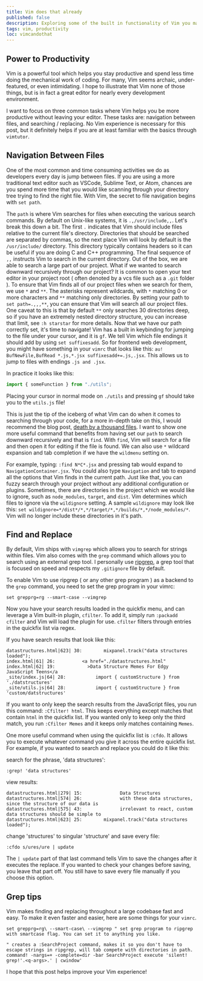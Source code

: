 ```yaml
---
title: Vim does that already
published: false
description: Exploring some of the built in functionality of Vim you may not know exists
tags: vim, productivity
loc: vimcandothat
---
```


## Power to Productivity

Vim is a powerful tool which helps you stay productive and spend less time doing the mechanical work of coding.
For many, Vim seems archaic, under-featured, or even intimidating. I hope to illustrate that Vim none of those things, but is in fact a great editor for nearly every development environment.

I want to focus on three common tasks where Vim helps you be more productive without leaving your editor. These tasks are: navigation between files, and searching / replacing.
No Vim experience is necessary for this post, but it definitely helps if you are at least familiar with the basics through `vimtutor`.

## Navigation Between Files

One of the most common and time consuming activities we do as developers every day is jump between files.
If you are using a more traditional text editor such as VSCode, Sublime Text, or Atom, chances are you spend more time that you would like
scanning through your directory tree trying to find the right file. With Vim, the secret to file navigation begins with `set path`.

The `path` is where Vim searches for files when executing the various search commands. By default on Unix-like systems, it is `.,/usr/include,,`. Let's break this down a bit. The first `.` indicates that Vim should include files relative to the current file's directory.
Directories that should be searched are separated by commas, so the next place Vim will look by default is the `/usr/include/` directory.
This directory typically contains headers so it can be useful if you are doing C and C++ programming. The final sequence of `,,` instructs Vim to search in the current directory.
Out of the box, we are able to search a large part of our project. What if we wanted to search downward recursively through our project?
It is common to open your text editor in your project root ( often denoted by a vcs file such as a `.git` folder ).
To ensure that Vim finds all of our project files when we search for them, we use `*` and `**`.
The asterisks represent wildcards, with `*` matching 0 or more characters and `**` matching only directories. By setting your path to `set path=.,,,**`, you can ensure that Vim will search all our project files.
One caveat to this is that by default `**` only searches 30 directories deep, so if you have an extremely nested directory structure, you can increase that limit, see `:h starstar` for more details.
Now that we have our path correctly set, it's time to navigate! Vim has a built in keybinding for jumping to the file under your cursor, and it is `gf`. We tell Vim which file endings it should add by using `set suffixesadd`.
So for frontend web development, you might have something in your `vimrc` that looks like this: `au! BufNewFile,BufRead *.js,*.jsx suffixesadd+=.js,.jsx`. This allows us to jump to files with endings `.js and .jsx`.

In practice it looks like this:

```js
import { someFunction } from "./utils";
```

Placing your cursor in normal mode on `./utils` and pressing `gf` should take
you to the `utils.js` file!

This is just the tip of the iceberg of what Vim can do when it comes to searching through your code, for a more in-depth take on this, I would recommend the blog post, [death by a thousand files](https://vimways.org/2018/death-by-a-thousand-files/).
I want to show one more useful command that benefits from having set our `path` to search downward recursively and that is `find`. With `find`, Vim will search for a file and then open it for editing if the file is found. We can also use
`*` wildcard expansion and tab completion if we have the `wildmenu` setting on.

For example, typing: `:find N*C*.jsx` and pressing tab would expand to `NavigationContainer.jsx`. You could also type `Navigation` and tab to expand all the options that Vim finds in the current path. Just like that, you can fuzzy search through your project without any additional configuration or plugins.
Sometimes, there are directories in the project which we would like to ignore, such as `node_modules`, `target`, and `dist`. Vim determines which files to ignore via the `wildignore` setting.
A sample `wildignore` may look like this: `set wildignore=*/dist*/*,*/target/*,*/builds/*,*/node_modules/*`. Vim will no longer include these directories in it's path.

## Find and Replace

By default, Vim ships with `vimgrep` which allows you to search for strings within files. Vim also comes with the `grep` command which allows you to search
using an external grep tool. I personally use [ripgrep](https://github.com/BurntSushi/ripgrep), a grep tool that is focused on speed and respects my `.gitignore` file by default.

To enable Vim to use ripgrep ( or any other grep program ) as a backend to the `grep` command, you need to set the grep program in your vimrc:

```viml
set grepprg=rg --smart-case --vimgrep
```

Now you have your search results loaded in the quickfix menu, and can leverage a Vim built-in plugin, `cfilter`. To add it, simply run `:packadd cfilter` and Vim will load the plugin for use. `cfilter` filters through entries in the quickfix list via regex.

If you have search results that look like this:

```
datastructures.html|623| 30:        mixpanel.track("data structures loaded");
index.html|61| 26:          <a href="./datastructures.html"
index.html|62| 19:            >Data Structure Memes For Edgy JavaScript Teens</a
_site/index.js|64| 28:           import { customStructure } from './datstructures'
_site/utils.js|64| 28:           import { customStructure } from 'custom/datstructures'
```

If you want to only keep the search results from the JavaScript files, you run this command: `:Cfilter! html`. This keeps everything except matches that contain
`html` in the quickfix list. If you wanted only to keep only the third match, you run `:Cfilter Memes` and it keeps only matches containing `Memes`.

One more useful command when using the quickfix list is `:cfdo`. It allows you to execute whatever command you give it across the entire quickfix list.
For example, if you wanted to search and replace you could do it like this:

search for the phrase, 'data structures':

`:grep! 'data structures'`

view results:

```
datastructures.html|279| 15:              Data Structures
datastructures.html|574| 26:              with these data structures, since the structure of our data is
datastructures.html|575| 43:              irrelevant to react, custom data structures should be simple to
datastructures.html|623| 25:        mixpanel.track("data structures loaded");
```

change 'structures' to singular 'structure' and save every file:

`:cfdo s/ures/ure | update`

The `| update` part of that last command tells Vim to save the changes after it executes the replace. If you wanted to check your changes
before saving, you leave that part off. You still have to save every file manually if you choose this option.

## Grep tips

Vim makes finding and replacing throughout a large codebase fast and easy. To make it even faster and easier, here are some things for your `vimrc`.

```viml
set grepprg=rg\ --smart-case\ --vimgrep " set grep program to ripgrep with smartcase flag. You can set it to anything you like.

" creates a :SearchProject command, makes it so you don't have to escape strings in ripgrep, will tab compete with directories in path.
command! -nargs=+ -complete=dir -bar SearchProject execute 'silent! grep!'.<q-args>.' | cwindow'
```

I hope that this post helps improve your Vim experience!
